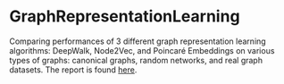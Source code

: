 # GraphRepresentationLearning
Comparing performances of 3 different graph representation learning algorithms: DeepWalk, Node2Vec, and Poincaré Embeddings on various types of graphs: canonical graphs, random networks, and real graph datasets. The report is found [here](https://github.com/rkato5680/GraphRepresentationLearning/blob/main/ALG_report2_v4.pdf).
